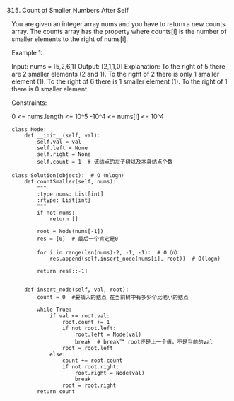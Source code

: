 315. Count of Smaller Numbers After Self

You are given an integer array nums and you have to return a new counts array. The counts array has the property where counts[i] is the number of smaller elements to the right of nums[i].

Example 1:

Input: nums = [5,2,6,1]
Output: [2,1,1,0]
Explanation:
To the right of 5 there are 2 smaller elements (2 and 1).
To the right of 2 there is only 1 smaller element (1).
To the right of 6 there is 1 smaller element (1).
To the right of 1 there is 0 smaller element.
 

Constraints:

0 <= nums.length <= 10^5
-10^4 <= nums[i] <= 10^4

```python3
class Node:
    def __init__(self, val):
        self.val = val
        self.left = None
        self.right = None
        self.count = 1  # 该结点的左子树以及本身结点个数
 
class Solution(object):  # O（nlogn）
    def countSmaller(self, nums):
        """
        :type nums: List[int]
        :rtype: List[int]
        """
        if not nums:
            return []
        
        root = Node(nums[-1])
        res = [0]  # 最后一个肯定是0
        
        for i in range(len(nums)-2, -1, -1):  # O（n）
            res.append(self.insert_node(nums[i], root))  # O(logn)
        
        return res[::-1]
        
    
    def insert_node(self, val, root):
        count = 0  #要插入的结点 在当前树中有多少个比他小的结点
        
        while True:
            if val <= root.val:
                root.count += 1
                if not root.left:
                    root.left = Node(val)
                    break  # break了 root还是上一个值，不是当前的val
                root = root.left
            else:
                count += root.count
                if not root.right:
                    root.right = Node(val)
                    break
                root = root.right
        return count
```
